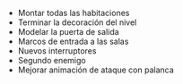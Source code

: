 
- Montar todas las habitaciones
- Terminar la decoración del nivel
- Modelar la puerta de salida
- Marcos de entrada a las salas
- Nuevos interruptores
- Segundo enemigo
- Mejorar animación de ataque con palanca